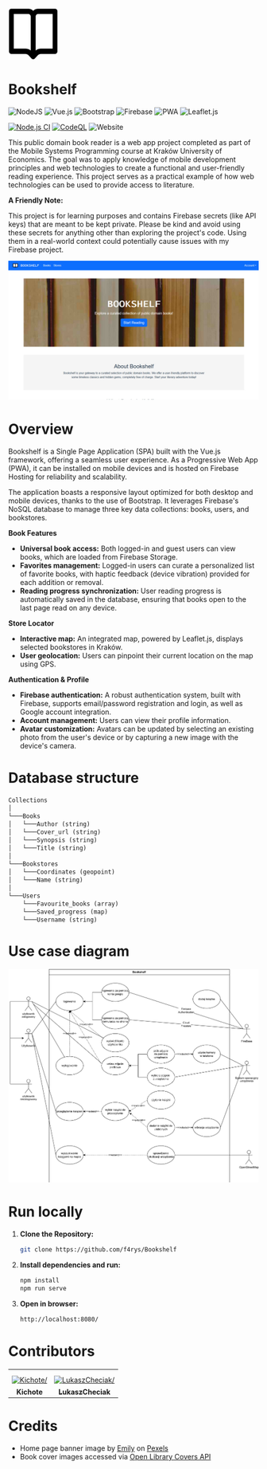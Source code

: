 <img src=".\public\img\icons\manifest-icon-512.maskable.png" width=100>

# Bookshelf

![NodeJS](https://img.shields.io/badge/node.js-6DA55F?style=for-the-badge&logo=node.js&logoColor=white) ![Vue.js](https://img.shields.io/badge/vuejs-%2335495e.svg?style=for-the-badge&logo=vuedotjs&logoColor=%234FC08D) ![Bootstrap](https://img.shields.io/badge/bootstrap-%238511FA.svg?style=for-the-badge&logo=bootstrap&logoColor=white) ![Firebase](https://img.shields.io/badge/firebase-%23039BE5.svg?style=for-the-badge&logo=firebase) ![PWA](https://img.shields.io/badge/PWA-5A0FC8.svg?style=for-the-badge&logo=PWA&logoColor=white) ![Leaflet.js](https://img.shields.io/badge/Leaflet-199900.svg?style=for-the-badge&logo=Leaflet&logoColor=white)

[![Node.js CI](https://github.com/f4rys/Bookshelf/actions/workflows/node.js.yml/badge.svg)](https://github.com/f4rys/Bookshelf/actions/workflows/node.js.yml) [![CodeQL](https://github.com/f4rys/Bookshelf/actions/workflows/codeql.yml/badge.svg)](https://github.com/f4rys/Bookshelf/actions/workflows/codeql.yml) ![Website](https://img.shields.io/website?url=https%3A%2F%2Fbookshelf-2c44f.web.app%2F)

This public domain book reader is a web app project completed as part of the Mobile Systems Programming course at Kraków University of Economics. The goal was to apply knowledge of mobile development principles and web technologies to create a functional and user-friendly reading experience. This project serves as a practical example of how web technologies can be used to provide access to literature.

**A Friendly Note:**

This project is for learning purposes and contains Firebase secrets (like API keys) that are meant to be kept private. Please be kind and avoid using these secrets for anything other than exploring the project's code. Using them in a real-world context could potentially cause issues with my Firebase project.

![Screenshot](public/img/screenshot.jpg)

# Overview

Bookshelf is a Single Page Application (SPA) built with the Vue.js framework, offering a seamless user experience. As a Progressive Web App (PWA), it can be installed on mobile devices and is hosted on Firebase Hosting for reliability and scalability. 

The application boasts a responsive layout optimized for both desktop and mobile devices, thanks to the use of Bootstrap. It leverages Firebase's NoSQL database to manage three key data collections: books, users, and bookstores.

**Book Features**

* **Universal book access:** Both logged-in and guest users can view books, which are loaded from Firebase Storage.
* **Favorites management:**  Logged-in users can curate a personalized list of favorite books, with haptic feedback (device vibration) provided for each addition or removal.
* **Reading progress synchronization:** User reading progress is automatically saved in the database, ensuring that books open to the last page read on any device.

**Store Locator**

* **Interactive map:** An integrated map, powered by Leaflet.js, displays selected bookstores in Kraków. 
* **User geolocation:** Users can pinpoint their current location on the map using GPS.

**Authentication & Profile**

* **Firebase authentication:** A robust authentication system, built with Firebase, supports email/password registration and login, as well as Google account integration.
* **Account management:** Users can view their profile information.
* **Avatar customization:** Avatars can be updated by selecting an existing photo from the user's device or by capturing a new image with the device's camera.

# Database structure

```
Collections
│
└───Books
│   └───Author (string)
│   └───Cover_url (string)
│   └───Synopsis (string)
│   └───Title (string)
│   
└───Bookstores
│   └───Coordinates (geopoint)
│   └───Name (string)
│
└───Users
    └───Favourite_books (array)
    └───Saved_progress (map)
    └───Username (string)
```

# Use case diagram

![Use case diagram](use_case_diagram.png)

# Run locally

1. **Clone the Repository:**
   ```bash
   git clone https://github.com/f4rys/Bookshelf

2. **Install dependencies and run:**
   ```bash
   npm install
   npm run serve
4. **Open in browser:**
   ```bash
   http://localhost:8080/
   ```

# Contributors

<table>
<tr>
    <td align="center" style="word-wrap: break-word; width: 60; height: 70">
        <a href=https://github.com/Kichote>
            <img src=https://avatars.githubusercontent.com/u/79859970?v=4 width="40;"  style="align-items:center;justify-content:center;overflow:hidden;padding-top:10px" alt=Kichote/>
            <br />
            <sub style="font-size:14px"><b>Kichote</b></sub>
        </a>
    </td>
    <td align="center" style="word-wrap: break-word; width: 60; height:70">
        <a href=https://github.com/LukaszCheciak>
            <img src=https://avatars.githubusercontent.com/u/92047253?v=4 width="40;"  style="align-items:center;justify-content:center;overflow:hidden;padding-top:10px" alt=LukaszCheciak/>
            <br />
            <sub style="font-size:14px"><b>LukaszCheciak</b></sub>
        </a>
    </td>
</tr>
</table>

# Credits
- Home page banner image by <a href="https://www.pexels.com/pl-pl/@emily-252615/">Emily</a> on <a href="https://www.pexels.com/pl-pl/zdjecie/ksiazki-768125/">Pexels</a>
- Book cover images accessed via <a href="https://openlibrary.org/dev/docs/api/covers">Open Library Covers API</a>